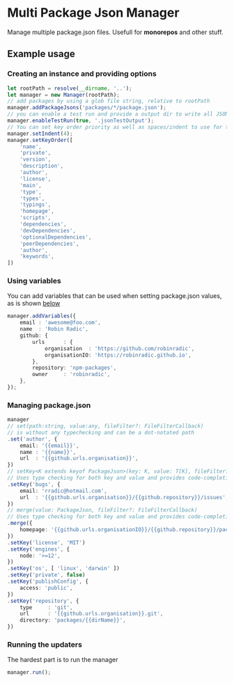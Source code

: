 # Multi Package Json Manager

Manage multiple package.json files. Usefull for **monorepos** and other stuff.

## Example usage

### Creating an instance and providing options
```typescript
let rootPath = resolve(__dirname, '..');
let manager = new Manager(rootPath);
// add packages by using a glob file string, relative to rootPath
manager.addPackageJsons('packages/*/package.json');
// you can enable a test run and provide a output dir to write all JSON files to a test directory
manager.enableTestRun(true, '.jsonTestOutput');
// You can set key order priority as well as spaces/indent to use for the formatted output
manager.setIndent(4);
manager.setKeyOrder([
    'name',
    'private',
    'version',
    'description',
    'author',
    'license',
    'main',
    'type',
    'types',
    'typings',
    'homepage',
    'scripts',
    'dependencies',
    'devDependencies',
    'optionalDependencies',
    'peerDependencies',
    'author',
    'keywords',
])
```

### Using variables
You can add variables that can be used when setting package.json values, as is shown [below](#managing-packagejson)
```typescript
manager.addVariables({
    email : 'awesome@foo.com',
    name  : 'Robin Radic',
    github: {
        urls      : {
            organisation  : 'https://github.com/robinradic',
            organisationIO: 'https://robinradic.github.io',
        },
        repository: 'npm-packages',
        owner     : 'robinradic',
    },
});
```

### Managing package.json
```typescript
manager
// set(path:string, value:any, fileFilter?: FileFilterCallback)
// is without any typechecking and can be a dot-notated path
.set('author', {
    email: '{{email}}',
    name : '{{name}}',
    url  : '{{github.urls.organisation}}',
})
// setKey<K extends keyof PackageJson>(key: K, value: T[K], fileFilter?: FileFilterCallback)
// Uses type checking for both key and value and provides code-completion
.setKey('bugs', {
    email: 'rradic@hotmail.com',
    url  : '{{github.urls.organisation}}/{{github.repository}}/issues',
})
// merge(value: PackageJson, fileFilter?: FileFilterCallback)
// Uses type checking for both key and value and provides code-completion
.merge({
    homepage: '{{github.urls.organisationIO}}/{{github.repository}}/packages/{{dirName}}',
})
.setKey('license', 'MIT')
.setKey('engines', {
    node: '>=12',
})
.setKey('os', [ 'linux', 'darwin' ])
.setKey('private', false)
.setKey('publishConfig', {
    access: 'public',
})
.setKey('repository', {
    type     : 'git',
    url      : '{{github.urls.organisation}}.git',
    directory: 'packages/{{dirName}}',
})
```

### Running the updaters
The hardest part is to run the manager
````typescript
manager.run();
````
